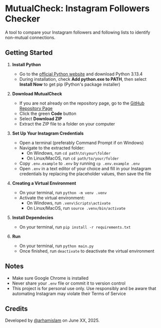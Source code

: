 # MutualCheck: Instagram Followers Checker
A tool to compare your Instagram followers and following lists to identify non-mutual connections.

## Getting Started
1. **Install Python**
    - Go to the [official Python website](https://www.python.org/) and download Python 3.13.4
    - During installation, check **Add python.exe to PATH**, then select **Install Now** to get pip (Python's package installer)

2. **Download MutualCheck**
    - If you are not already on the repository page, go to the [GitHub Repository Page](https://github.com/arhamislam/mutual-check)
    - Click the green **Code** button
    - Select **Download ZIP**
    - Extract the ZIP file to a folder on your computer

3. **Set Up Your Instagram Credentials**
    - Open a terminal (preferably Command Prompt if on Windows)
    - Navigate to the extracted folder:
        - On Windows, run `cd path\to\your\folder`
        - On Linux/MacOS, run `cd path/to/your/folder`
    - Copy `.env.example` to `.env` by running `cp .env.example .env`
    - Open `.env` in a text editor of your choice and fill in your Instagram credentials by replacing the placeholder values, then save the file

4. **Creating a Virtual Environment**
    - On your terminal, run `python -m venv .venv`
    - Activate the virtual environment:
        - On Windows, run `.venv\Scripts\activate`
        - On Linux/MacOS, run `source .venv/bin/activate`

5. **Install Dependecies**
    - On your terminal, run `pip install -r requirements.txt`

6. **Run**
    - On your terminal, run `python main.py`
    - Once finished, run `deactivate` to deactivate the virtual environment

## Notes
- Make sure Google Chrome is installed
- Never share your `.env` file or commit it to version control
- This project is for personal use only. Use responsibly and be aware that automating Instagram may violate their Terms of Service

## Credits
Developed by [@arhamislam](https://github.com/arhamislam) on June XX, 2025.
